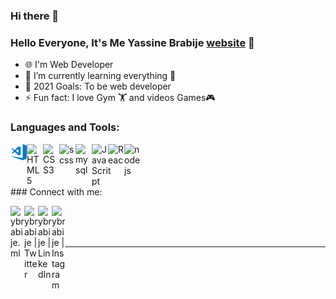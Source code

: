### Hi there 👋

### Hello Everyone, It's Me Yassine Brabije  [website] 👋

- 🌐 I'm Web Developer
- 🌱 I’m currently learning everything 💪
- 🥅 2021 Goals: To be web developer
- ⚡ Fun fact: I love Gym 🏋 and videos Games🎮
### Languages and Tools:
<img align="left" alt="Visual Studio Code" width="26px" src="https://raw.githubusercontent.com/github/explore/80688e429a7d4ef2fca1e82350fe8e3517d3494d/topics/visual-studio-code/visual-studio-code.png" />
<img align="left" alt="HTML5" width="26px" src="https://image.flaticon.com/icons/png/128/174/174854.png" /> 
<img align="left" alt="CSS3" width="26px" src="https://image.flaticon.com/icons/png/128/732/732190.png" /> 
<img align="left" alt="scss" width="26px" src="https://image.flaticon.com/icons/png/128/919/919831.png" /> 
<img align="left" alt="mysql" width="26px" src="https://image.flaticon.com/icons/png/128/919/919828.png" /> 
<img align="left" alt="JavaScript" width="26px" src="https://image.flaticon.com/icons/png/128/919/919836.png"/> 
<img align="left" alt="React" width="26px" src="https://image.flaticon.com/icons/png/128/1260/1260667.png" /> 
<img align="left" alt="nodejs" width="26px" src="https://image.flaticon.com/icons/png/128/919/919825.png" /> 
<br />
 <br />
 <br />
 <br />
### Connect with me:
<br />

[<img align="left" alt="ybrabije.ml" width="22px" src="https://image.flaticon.com/icons/png/128/975/975645.png" />][website]
[<img align="left" alt="ybrabije | Twitter" width="22px" src="https://image.flaticon.com/icons/png/128/733/733579.png" />][twitter]
[<img align="left" alt="ybrabije | LinkedIn" width="22px" src="https://image.flaticon.com/icons/png/128/145/145807.png" />][linkedin]
[<img align="left" alt="ybrabije | Instagram" width="22px" src="https://image.flaticon.com/icons/png/128/3955/3955024.png" />][instagram]
<br />
<br />
<br />
 
--- 
[website]: https://ybrabije.ml
[twitter]: https://twitter.com/YBrabije
[instagram]: https://www.instagram.com/brabijey/
[linkedin]: https://www.linkedin.com/in/yassine-brabije-b5b5a31b5/





